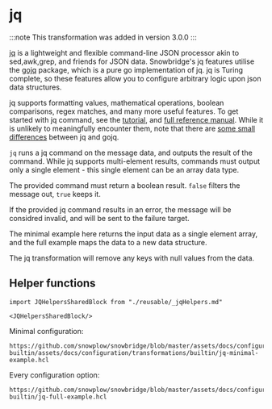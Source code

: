 # jq

:::note
This transformation was added in version 3.0.0
:::

[jq](https://github.com/jqlang/jq) is a lightweight and flexible command-line JSON processor akin to sed,awk,grep, and friends for JSON data. Snowbridge's jq features utilise the [gojq](https://github.com/itchyny/gojq) package, which is a pure go implementation of jq. jq is Turing complete, so these features allow you to configure arbitrary logic upon json data structures. 

jq supports formatting values, mathematical operations, boolean comparisons, regex matches, and many more useful features. To get started with jq command, see the [tutorial](https://jqlang.github.io/jq/tutorial/), and [full reference manual](https://jqlang.github.io/jq/manual/). While it is unlikely to meaningfully encounter them, note that there are [some small differences](https://github.com/itchyny/gojq?tab=readme-ov-file#difference-to-jq) between jq and gojq.

`jq` runs a jq command on the message data, and outputs the result of the command. While jq supports multi-element results, commands must output only a single element - this single element can be an array data type.

The provided command must return a boolean result. `false` filters the message out, `true` keeps it.

If the provided jq command results in an error, the message will be considred invalid, and will be sent to the failure target.

The minimal example here returns the input data as a single element array, and the full example maps the data to a new data structure.

The jq transformation will remove any keys with null values from the data.

## Helper functions

```mdx-code-block
import JQHelpersSharedBlock from "./reusable/_jqHelpers.md"

<JQHelpersSharedBlock/>
```

Minimal configuration:

```hcl reference
https://github.com/snowplow/snowbridge/blob/master/assets/docs/configuration/transformations/snowplow-builtin/assets/docs/configuration/transformations/builtin/jq-minimal-example.hcl
```

Every configuration option:

```hcl reference
https://github.com/snowplow/snowbridge/blob/master/assets/docs/configuration/transformations/snowplow-builtin/jq-full-example.hcl
```
